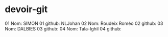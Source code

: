 # devoir-git


01 Nom: SIMON
01 github: NLJohan
02 Nom: Roudeix Roméo
02 github:
03 Nom: DALBIES
03 github:
04 Nom: Tala-Ighil
04 github:
